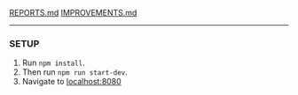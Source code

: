 [REPORTS.md](https://github.com/dev-vp/2021-hennge-challenge/blob/main/REPORT.md)
[IMPROVEMENTS.md](https://github.com/dev-vp/2021-hennge-challenge/blob/main/IMPROVEMENTS.md)

---

### SETUP
1. Run `npm install`.
2. Then run `npm run start-dev`.
3. Navigate to [localhost:8080](localhost:8080)
